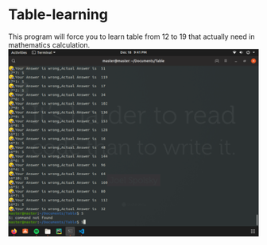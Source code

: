 # Table-learning
This program will force you to learn table from 12 to 19 that actually need in mathematics calculation.
![screenshot-1](images/screenshot-1.png)
